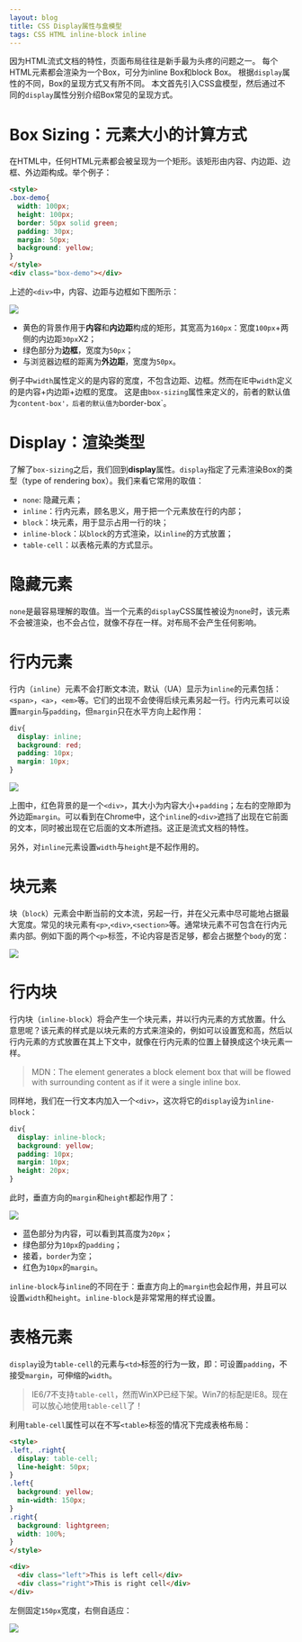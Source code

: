 ```yaml
---
layout: blog 
title: CSS Display属性与盒模型
tags: CSS HTML inline-block inline
---
```


因为HTML流式文档的特性，页面布局往往是新手最为头疼的问题之一。
每个HTML元素都会渲染为一个Box，可分为inline Box和block Box。
根据`display`属性的不同，Box的呈现方式又有所不同。
本文首先引入CSS盒模型，然后通过不同的`display`属性分别介绍Box常见的呈现方式。

# Box Sizing：元素大小的计算方式

在HTML中，任何HTML元素都会被呈现为一个矩形。该矩形由内容、内边距、边框、外边距构成。举个例子：

```html
<style>
.box-demo{
  width: 100px;
  height: 100px;
  border: 50px solid green;
  padding: 30px;
  margin: 50px;
  background: yellow;
}
</style>
<div class="box-demo"></div>
```

上述的`<div>`中，内容、边距与边框如下图所示：

![](/assets/img/blog/css/content-box@2x.png)

* 黄色的背景作用于**内容**和**内边距**构成的矩形，其宽高为`160px`：宽度`100px`+两侧的内边距`30px`X2；
* 绿色部分为**边框**，宽度为`50px`；
* 与浏览器边框的距离为**外边距**，宽度为`50px`。

例子中`width`属性定义的是内容的宽度，不包含边距、边框。然而在IE中`width`定义的是内容+内边距+边框的宽度。
这是由`box-sizing`属性来定义的，前者的默认值为`content-box'，后者的默认值为`border-box`。

<!--more-->

# Display：渲染类型

了解了`box-sizing`之后，我们回到**display**属性。`display`指定了元素渲染Box的类型（type of rendering box）。我们来看它常用的取值：

* `none`: 隐藏元素；
* `inline`：行内元素，顾名思义，用于把一个元素放在行的内部；
* `block`：块元素，用于显示占用一行的块；
* `inline-block`：以`block`的方式渲染，以`inline`的方式放置；
* `table-cell`：以表格元素的方式显示。

# 隐藏元素

`none`是最容易理解的取值。当一个元素的`display`CSS属性被设为`none`时，该元素不会被渲染，也不会占位，就像不存在一样。对布局不会产生任何影响。

# 行内元素

行内（`inline`）元素不会打断文本流，默认（UA）显示为`inline`的元素包括：`<span>`，`<a>`，`<em>`等。它们的出现不会使得后续元素另起一行。行内元素可以设置`margin`与`padding`，但`margin`只在水平方向上起作用：

```css
div{
  display: inline;
  background: red;
  padding: 10px;
  margin: 10px;
}
```

![](/assets/img/blog/css/inline@2x.png)

上图中，红色背景的是一个`<div>`，其大小为内容大小+`padding`；左右的空隙即为外边距`margin`。可以看到在Chrome中，这个`inline`的`<div>`遮挡了出现在它前面的文本，同时被出现在它后面的文本所遮挡。这正是流式文档的特性。

另外，对`inline`元素设置`width`与`height`是不起作用的。

# 块元素

块（`block`）元素会中断当前的文本流，另起一行，并在父元素中尽可能地占据最大宽度。常见的块元素有`<p>`,`<div>`,`<section>`等。通常块元素不可包含在行内元素内部。例如下面的两个`<p>`标签，不论内容是否足够，都会占据整个`body`的宽：

![](/assets/img/blog/css/block@2x.png)

# 行内块

行内块（`inline-block`）将会产生一个块元素，并以行内元素的方式放置。什么意思呢？该元素的样式是以块元素的方式来渲染的，例如可以设置宽和高，然后以行内元素的方式放置在其上下文中，就像在行内元素的位置上替换成这个块元素一样。

> MDN：The element generates a block element box that will be flowed with surrounding content as if it were a single inline box.

同样地，我们在一行文本内加入一个`<div>`，这次将它的`display`设为`inline-block`：

```css
div{
  display: inline-block;
  background: yellow;
  padding: 10px;
  margin: 10px;
  height: 20px;
}
```

此时，垂直方向的`margin`和`height`都起作用了：

![](/assets/img/blog/css/inline-block@2x.png)

* 蓝色部分为内容，可以看到其高度为`20px`；
* 绿色部分为`10px`的`padding`；
* 接着，`border`为空；
* 红色为`10px`的`margin`。

`inline-block`与`inline`的不同在于：垂直方向上的`margin`也会起作用，并且可以设置`width`和`height`。`inline-block`是非常常用的样式设置。

# 表格元素

`display`设为`table-cell`的元素与`<td>`标签的行为一致，即：可设置`padding`，不接受`margin`，可伸缩的`width`。

> IE6/7不支持`table-cell`，然而WinXP已经下架。Win7的标配是IE8。现在可以放心地使用`table-cell`了！

利用`table-cell`属性可以在不写`<table>`标签的情况下完成表格布局：

```html
<style>
.left, .right{
  display: table-cell;
  line-height: 50px;
}
.left{
  background: yellow;
  min-width: 150px;
}
.right{
  background: lightgreen;
  width: 100%;
}
</style>

<div>
  <div class="left">This is left cell</div>
  <div class="right">This is right cell</div>
</div>
```

左侧固定`150px`宽度，右侧自适应：

![](/assets/img/blog/css/table-cell@2x.png)

